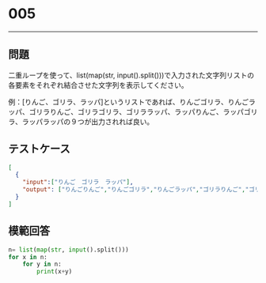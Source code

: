 
# 005

---

## 問題

二重ループを使って、list(map(str, input().split()))で入力された文字列リストの各要素をそれぞれ結合させた文字列を表示してください。

例：[りんご、ゴリラ、ラッパ]というリストであれば、りんごゴリラ、りんごラッパ、ゴリラりんご、ゴリラゴリラ、ゴリララッパ、ラッパりんご、ラッパゴリラ、ラッパラッパの９つが出力されれば良い。

## テストケース


```json
[
  {
    "input":["りんご　ゴリラ　ラッパ"],
    "output": ["りんごりんご","りんごゴリラ","りんごラッパ","ゴリラりんご","ゴリラゴリラ","ゴリララッパ","ラッパりんご","ラッパゴリラ""ラッパラッパ"]
  }
]
```

## 模範回答

```python
n= list(map(str, input().split()))
for x in n:
    for y in n:
        print(x+y)
```
